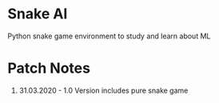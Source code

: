 # Snake AI
Python snake game environment to study and learn about ML


# Patch Notes
1. 31.03.2020 - 1.0 Version includes pure snake game
